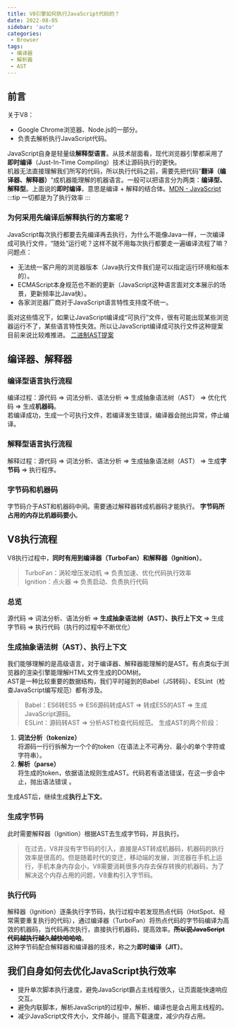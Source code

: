 ```yaml
---
title: V8引擎如何执行JavaScript代码的？
date: 2022-08-05
sidebar: 'auto'
categories:
 - Browser
tags:
 - 编译器
 - 解析器
 - AST
---
```


## 前言
关于V8：
* Google Chrome浏览器、Node.js的一部分。
* 负责去解析执行JavaScript代码。

JavaScript自身是轻量级**解释型语言**。从技术层面看，现代浏览器引擎都采用了**即时编译**（Just-In-Time Compiling）技术让源码执行的更快。<br/>
机器无法直接理解我们所写的代码，所以执行代码之前，需要先把代码”**翻译（编译器、解释器）**“成机器能理解的机器语言。一般可以把语言分为两类：**编译型、解释型**。上面说的**即时编译**，意思是编译 + 解释的结合体。[MDN - JavaScript](https://developer.mozilla.org/zh-CN/docs/Learn/JavaScript/First_steps/What_is_JavaScript)
:::tip
一切都是为了执行效率
:::
### 为何采用先编译后解释执行的方案呢？
JavaScript每次执行都要去先编译再去执行，为什么不能像Java一样，一次编译成可执行文件，“随处”运行呢？这样不就不用每次执行都要走一遍编译流程了嘛？<br/>
问题点：
* 无法统一客户用的浏览器版本（Java执行文件我们是可以指定运行环境和版本的）。
* ECMAScript本身规范也不断的更新（JavaScript这种语言面对文本展示的场景，更新频率比Java快）。
* 各家浏览器厂商对于JavaScript语言特性支持度不统一。

面对这些情况下，如果让JavaScript编译成“可执行”文件，很有可能出现某些浏览器运行不了，某些语言特性失效。所以让JavaScript编译成可执行文件这种提案目前来说比较难推进。
[二进制AST提案](https://github.com/tc39/proposal-binary-ast)

## 编译器、解释器

### 编译型语言执行流程
编译过程：源代码 => 词法分析、语法分析 => 生成抽象语法树（AST） => 优化代码 => 生成**机器码**。<br/>
若编译成功，生成一个可执行文件，若编译发生错误，编译器会抛出异常，停止编译。
### 解释型语言执行流程
解释过程：源代码 => 词法分析、语法分析 => 生成抽象语法树（AST） => 生成**字节码** => 执行程序。

### 字节码和机器码
字节码介于AST和机器码中间。需要通过解释器转成机器码才能执行。
**字节码所占用的内存比机器码要小**。

## V8执行流程
V8执行过程中，**同时有用到编译器（TurboFan）和解释器（Ignition）**。
> TurboFan：涡轮增压发动机 => 负责加速、优化代码执行效率<br/>
Ignition：点火器 => 负责启动、负责执行代码

### 总览
源代码 => 词法分析、语法分析 => **生成抽象语法树（AST）、执行上下文** => 生成字节码 => 执行代码（执行的过程中不断优化）

### 生成抽象语法树（AST）、执行上下文
我们能够理解的是高级语言，对于编译器、解释器能理解的是AST。有点类似于浏览器的渲染引擎能理解HTML文件生成的DOM树。<br/>
AST是一种比较重要的数据结构，我们平时碰到的Babel（JS转码）、ESLint（检查JavaScript编写规范）都有涉及。<br/>
> Babel：ES6转ES5 => ES6源码转成AST => 转成ES5的AST => 生成JavaScript源码。<br/>
ESLint：源码转AST => 分析AST检查代码规范。
生成AST的两个阶段：
1. **词法分析（tokenize）**<br/>
将源码一行行拆解为一个个的token（在语法上不可再分、最小的单个字符或字符串）。
2. **解析（parse）**<br/>
将生成的token，依据语法规则生成AST。代码若有语法错误，在这一步会中止，抛出语法错误
。

生成AST后，继续生成**执行上下文**。

### 生成字节码
此时需要解释器（Ignition）根据AST去生成字节码，并且执行。
> 在过去，V8并没有字节码的引入，直接是AST转成机器码，机器码的执行效率是很高的。但是随着时代的变迁，移动端的发展，浏览器在手机上运行，手机本身内存会小，V8需要消耗很多内存去保存转换的机器码，为了解决这个内存占用的问题，V8重构引入字节码。

### 执行代码
解释器（Ignition）逐条执行字节码，执行过程中若发现热点代码（HotSpot、经常需要重复执行的代码），通过编译器（TurboFan）将热点代码的字节码编译为高效的机器码，当代码再次执行，直接执行机器码，提高效率。**~~所以说JavaScript代码越执行越久越快哈哈哈~~**。<br/>
这种字节码配合解释器和编译器的技术，称之为**即时编译（JIT）**。

## 我们自身如何去优化JavaScript执行效率
* 提升单次脚本执行速度，避免JavaScript霸占主线程很久，让页面能快速响应交互。
* 避免内联脚本，解析JavaScript的过程中，解析、编译也是会占用主线程的。
* 减少JavaScript文件大小，文件越小，提高下载速度，减少内存占用。